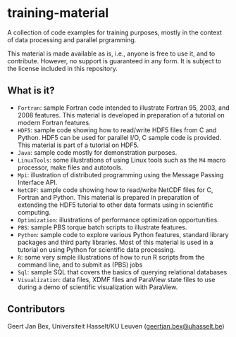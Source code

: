 training-material
=================

A collection of code examples for training purposes, mostly in the
context of data processing and parallel prgramming.

This material is made available as is, i.e., anyone is free to use it,
and to contribute.  However, no support is guaranteed in any form.  It
is subject to the license included in this repository.

What is it?
-----------
* `Fortran`: sample Fortran code intended to illustrate Fortran 95, 2003,
    and 2008 features.  This material is developed in preparation of a
    tutorial on modern Fortran features.
* `HDF5`: sample code showing how to read/write HDF5 files from C and
    Python.  HDF5 can be used for parallel I/O, C sample code is provided.
    This material is part of a tutorial on  HDF5.
* `Java`: sample code mostly for demonstration purposes.
* `LinuxTools`: some illustrations of using Linux tools such as the `M4`
    macro processor, make files and autotools.
* `Mpi`: illustration of distributed programming using the Message Passing
    Interface API.
* `NetCDF`: sample code showing how to read/write NetCDF files for C,
    Fortran and Python.  This material is prepared in preparation of
    extending the HDF5 tutorial to other data formats using in scientific
    computing.
* `Optimization`: illustrations of performance optimization opportunities.
* `PBS`: sample PBS torque batch scripts to illustrate features.
* `Python`: sample code to explore various Python features, standard
    library packages and third party libraries.  Most of this material is
    used in a tutorial on using Python for scientific data processing.
* `R`: some very simple illustrations of how to run R scripts from the
    command line, and to submit as (PBS) jobs
* `Sql`: sample SQL that covers the basics of querying relational
    databases
* `Visualization`: data files, XDMF files and ParaView state files to
    use during a demo of scientific visualization with ParaView.

Contributors
------------
Geert Jan Bex, Universiteit Hasselt/KU Leuven (geertjan.bex@uhasselt.be)
